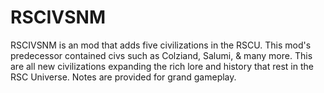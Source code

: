 # RSCIVSNM
RSCIVSNM is an mod that adds five civilizations in the RSCU. This mod's predecessor contained civs such as Colziand, Salumi, & many more. This are all new civilizations expanding the rich lore and history that rest in the RSC Universe. Notes are provided for grand gameplay.
